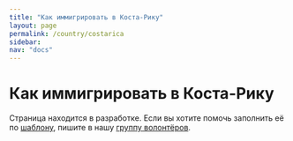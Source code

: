 ```yaml
---
title: "Как иммигрировать в Коста-Рику"
layout: page
permalink: /country/costarica
sidebar:
nav: "docs"
---
```


# Как иммигрировать в Коста-Рику

Страница находится в разработке. Если вы хотите помочь заполнить её по [шаблону](/template), пишите в нашу [группу волонтёров](https://t.me/+FHi3FnJaoWJkMDAx).
